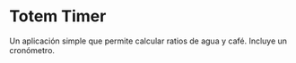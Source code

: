 # Totem Timer

Un aplicación simple que permite calcular ratios de agua y café. Incluye un cronómetro.